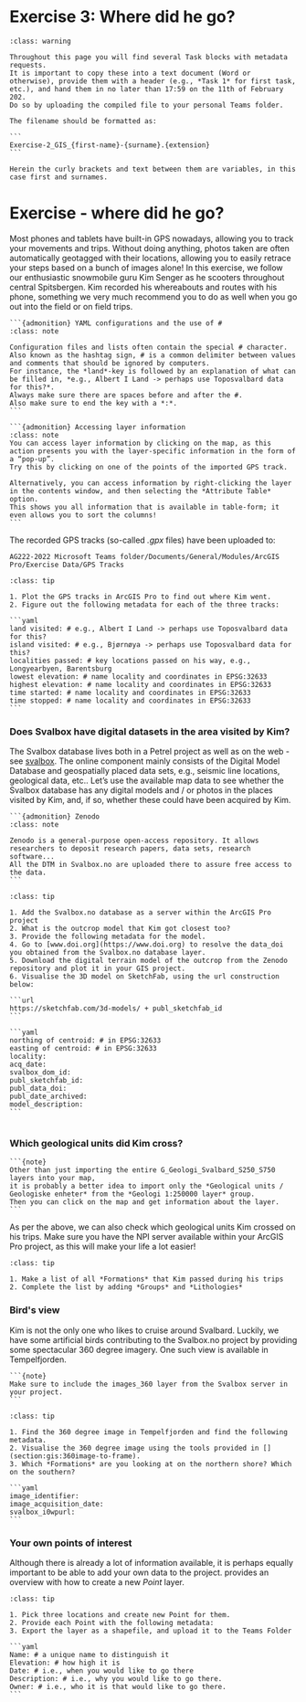 # Exercise 3: Where did he go?

````{admonition} Assignment due date and formatting
:class: warning

Throughout this page you will find several Task blocks with metadata requests.
It is important to copy these into a text document (Word or otherwise), provide them with a header (e.g., *Task 1* for first task, etc.), and hand them in no later than 17:59 on the 11th of February 202.
Do so by uploading the compiled file to your personal Teams folder.

The filename should be formatted as:

```
Exercise-2_GIS_{first-name}-{surname}.{extension}
```

Herein the curly brackets and text between them are variables, in this case first and surnames.
````

# Exercise - where did he go?

Most phones and tablets have built-in GPS nowadays, allowing you to track your movements and trips.
Without doing anything, photos taken are often automatically geotagged with their locations, allowing you to easily retrace your steps based on a bunch of images alone!
In this exercise, we follow our enthusiastic snowmobile guru Kim Senger as he scooters throughout central Spitsbergen.
Kim recorded his whereabouts and routes with his phone, something we very much recommend you to do as well when you go out into the field or on field trips.

````{margin}
```{admonition} YAML configurations and the use of #
:class: note

Configuration files and lists often contain the special # character.
Also known as the hashtag sign, # is a common delimiter between values and comments that should be ignored by computers.
For instance, the *land*-key is followed by an explanation of what can be filled in, *e.g., Albert I Land -> perhaps use Toposvalbard data for this?*.
Always make sure there are spaces before and after the #.
Also make sure to end the key with a *:*.
```
````

````{margin}
```{admonition} Accessing layer information
:class: note
You can access layer information by clicking on the map, as this action presents you with the layer-specific information in the form of a “pop-up”.
Try this by clicking on one of the points of the imported GPS track.

Alternatively, you can access information by right-clicking the layer in the contents window, and then selecting the *Attribute Table* option.
This shows you all information that is available in table-form; it even allows you to sort the columns!
```
````

The recorded GPS tracks (so-called *.gpx* files) have been uploaded to:

```
AG222-2022 Microsoft Teams folder/Documents/General/Modules/ArcGIS Pro/Exercise Data/GPS Tracks
```

````{admonition} Task 1
:class: tip

1. Plot the GPS tracks in ArcGIS Pro to find out where Kim went.
2. Figure out the following metadata for each of the three tracks:

```yaml
land visited: # e.g., Albert I Land -> perhaps use Toposvalbard data for this?
island visited: # e.g., Bjørnøya -> perhaps use Toposvalbard data for this?
localities passed: # key locations passed on his way, e.g., Longyearbyen, Barentsburg
lowest elevation: # name locality and coordinates in EPSG:32633
highest elevation: # name locality and coordinates in EPSG:32633
time started: # name locality and coordinates in EPSG:32633
time stopped: # name locality and coordinates in EPSG:32633
```
````

### Does Svalbox have digital datasets in the area visited by Kim?

The Svalbox database lives both in a Petrel project as well as on the web -see [svalbox](www.svalbox.no/map).
The online component mainly consists of the Digital Model Database and geospatially placed data sets, e.g., seismic line locations, geological data, etc..
Let’s use the available map data to see whether the Svalbox database has any digital models and / or photos in the places visited by Kim, and, if so, whether these could have been acquired by Kim.

````{margin}
```{admonition} Zenodo
:class: note

Zenodo is a general-purpose open-access repository. It allows researchers to deposit research papers, data sets, research software...
All the DTM in Svalbox.no are uploaded there to assure free access to the data.
```
````

````{admonition} Task
:class: tip

1. Add the Svalbox.no database as a server within the ArcGIS Pro project
2. What is the outcrop model that Kim got closest too?
3. Provide the following metadata for the model.
4. Go to [www.doi.org](https://www.doi.org) to resolve the data_doi you obtained from the Svalbox.no database layer.
5. Download the digital terrain model of the outcrop from the Zenodo repository and plot it in your GIS project.
6. Visualise the 3D model on SketchFab, using the url construction below:

```url
https://sketchfab.com/3d-models/ + publ_sketchfab_id
```

```yaml
northing of centroid: # in EPSG:32633
easting of centroid: # in EPSG:32633
locality:
acq_date:
svalbox_dom_id:
publ_sketchfab_id:
publ_data_doi:
publ_date_archived:
model_description:
```


````

### Which geological units did Kim cross?

````{margin}
```{note}
Other than just importing the entire G_Geologi_Svalbard_S250_S750 layers into your map,
it is probably a better idea to import only the *Geological units / Geologiske enheter* from the *Geologi 1:250000 layer* group.
Then you can click on the map and get information about the layer.
```
````

As per the above, we can also check which geological units Kim crossed on his trips.
Make sure you have the NPI server available within your ArcGIS Pro project, as this will make your life a lot easier!

````{admonition} Task
:class: tip

1. Make a list of all *Formations* that Kim passed during his trips
2. Complete the list by adding *Groups* and *Lithologies*
````

### Bird's view

Kim is not the only one who likes to cruise around Svalbard.
Luckily, we have some artificial birds contributing to the Svalbox.no project by providing some spectacular 360 degree imagery.
One such view is available in Tempelfjorden.

````{margin}
```{note}
Make sure to include the images_360 layer from the Svalbox server in your project.
```
````

````{admonition} Task
:class: tip

1. Find the 360 degree image in Tempelfjorden and find the following metadata.
2. Visualise the 360 degree image using the tools provided in [](section:gis:360image-to-frame).
3. Which *Formations* are you looking at on the northern shore? Which on the southern?

```yaml
image_identifier:
image_acquisition_date:
svalbox_i0wpurl:
```

````

### Your own points of interest

Although there is already a lot of information available, it is perhaps equally important to be able to add your own data to the project.
[](section:gis:new_features) provides an overview with how to create a new *Point* layer.

````{admonition} Task
:class: tip

1. Pick three locations and create new Point for them.
2. Provide each Point with the following metadata:
3. Export the layer as a shapefile, and upload it to the Teams Folder

```yaml
Name: # a unique name to distinguish it
Elevation: # how high it is
Date: # i.e., when you would like to go there
Description: # i.e., why you would like to go there.
Owner: # i.e., who it is that would like to go there.
```

````
